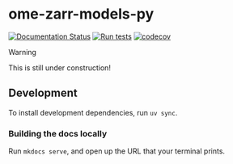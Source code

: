 # ome-zarr-models-py

[![Documentation Status](https://readthedocs.org/projects/ome-zarr-models-py/badge/?version=latest)](https://ome-zarr-models-py.readthedocs.io/en/latest/?badge=latest)
[![Run tests](https://github.com/BioImageTools/ome-zarr-models-py/actions/workflows/python-package.yml/badge.svg?branch=main)](https://github.com/BioImageTools/ome-zarr-models-py/actions/workflows/python-package.yml)
[![codecov](https://codecov.io/gh/BioImageTools/ome-zarr-models-py/graph/badge.svg?token=QDV2J4ZUZ7)](https://codecov.io/gh/BioImageTools/ome-zarr-models-py)

> [!WARNING]
> This is still under construction!

## Development

To install development dependencies, run `uv sync`.

### Building the docs locally

Run `mkdocs serve`, and open up the URL that your terminal prints.
